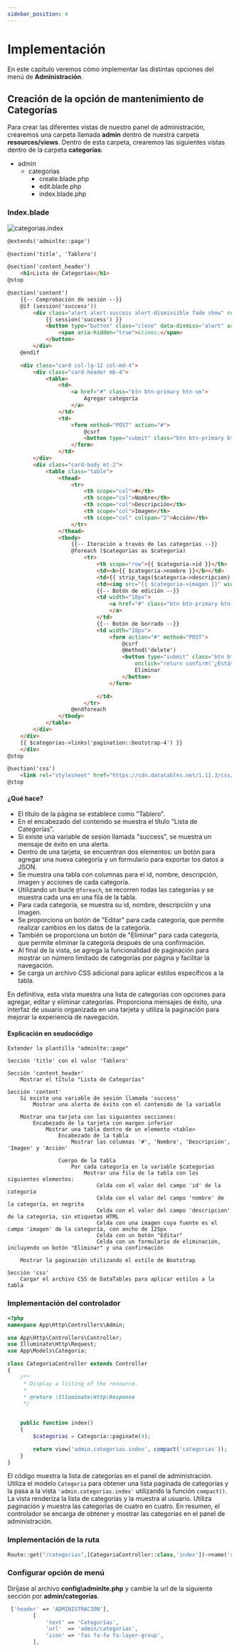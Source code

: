 ```yaml
---
sidebar_position: 4
---
```


# Implementación

En este capítulo veremos cómo implementar las distintas opciones del menú de **Administración**.

## Creación de la opción de mantenimiento de Categorías

Para crear las diferentes vistas de nuestro panel de administración, crearemos una carpeta llamada **admin** dentro de nuestra carpeta **resources/views**. Dentro de esta carpeta, crearemos las siguientes vistas dentro de la carpeta **categorías**:


- admin
    - categorias
        - create.blade.php
        - edit.blade.php
        - index.blade.php


### Index.blade

![categorias.index](/img/categorias_index.png)


```html
@extends('adminlte::page')

@section('title', 'Tablero')

@section('content_header')
    <h1>Lista de Categorías</h1>
@stop

@section('content')
    {{-- Comprobación de sesión --}}
    @if (session('success'))
        <div class="alert alert-success alert-dismissible fade show" role="alert">
            {{ session('success') }}
            <button type="button" class="close" data-dismiss="alert" aria-label="Cerrar">
                <span aria-hidden="true">&times;</span>
            </button>
        </div>
    @endif

    <div class="card col-lg-12 col-md-4">
        <div class="card-header mb-4">
            <table>
                <td>
                    <a href="#" class="btn btn-primary btn-sm">
                        Agregar categoría
                    </a>
                </td>
                <td>
                    <form method="POST" action="#">
                        @csrf
                        <button type="submit" class="btn btn-primary btn-sm ml-2">Exportar a JSON</button>
                    </form>
                </td>
        </div>
        <div class="card-body mt-2">
            <table class="table">
                <thead>
                    <tr>
                        <th scope="col">#</th>
                        <th scope="col">Nombre</th>
                        <th scope="col">Descripción</th>
                        <th scope="col">Imagen</th>
                        <th scope="col" colspan="2">Acción</th>
                    </tr>
                </thead>
                <tbody>
                    {{-- Iteración a través de las categorías --}}
                    @foreach ($categorias as $categoria)
                        <tr>
                            <th scope="row">{{ $categoria->id }}</th>
                            <td><b>{{ $categoria->nombre }}</b></td>
                            <td>{{ strip_tags($categoria->descripcion) }}</td>
                            <td><img src="{{ $categoria->imagen }}" width="125px"></td>
                            {{-- Botón de edición --}}
                            <td width="10px">
                                <a href="#" class="btn btn-primary btn-sm">Editar
                                </a>
                            </td>
                            {{-- Botón de borrado --}}
                            <td width="10px">
                                <form action="#" method="POST">
                                    @csrf
                                    @method('delete')
                                    <button type="submit" class="btn btn-danger btn-sm"
                                        onclick="return confirm('¿Estás seguro de que deseas eliminar este bloque?')">
                                        Eliminar
                                    </button>
                                </form>

                            </td>
                        </tr>
                    @endforeach
                </tbody>
            </table>
        </div>
    </div>
    {{ $categorias->links('pagination::bootstrap-4') }}
    </div>
@stop

@section('css')
    <link rel="stylesheet" href="https://cdn.datatables.net/1.11.3/css/dataTables.bootstrap4.min.css">
@stop
```
#### ¿Qué hace?

- El título de la página se establece como "Tablero".
- En el encabezado del contenido se muestra el título "Lista de Categorías".
- Si existe una variable de sesión llamada "success", se muestra un mensaje de éxito en una alerta.
- Dentro de una tarjeta, se encuentran dos elementos: un botón para agregar una nueva categoría y un formulario para exportar los datos a JSON.
- Se muestra una tabla con columnas para el id, nombre, descripción, imagen y acciones de cada categoría.
- Utilizando un bucle `@foreach`, se recorren todas las categorías y se muestra cada una en una fila de la tabla.
- Para cada categoría, se muestra su id, nombre, descripción y una imagen.
- Se proporciona un botón de "Editar" para cada categoría, que permite realizar cambios en los datos de la categoría.
- También se proporciona un botón de "Eliminar" para cada categoría, que permite eliminar la categoría después de una confirmación.
- Al final de la vista, se agrega la funcionalidad de paginación para mostrar un número limitado de categorías por página y facilitar la navegación.
- Se carga un archivo CSS adicional para aplicar estilos específicos a la tabla.

En definitiva, esta vista muestra una lista de categorías con opciones para agregar, editar y eliminar categorías. Proporciona mensajes de éxito, una interfaz de usuario organizada en una tarjeta y utiliza la paginación para mejorar la experiencia de navegación.

#### Explicación en seudocódigo
```
Extender la plantilla "adminlte::page"

Sección 'title' con el valor 'Tablero'

Sección 'content_header'
    Mostrar el título "Lista de Categorías"

Sección 'content'
    Si existe una variable de sesión llamada 'success'
        Mostrar una alerta de éxito con el contenido de la variable

    Mostrar una tarjeta con las siguientes secciones:
        Encabezado de la tarjeta con margen inferior
            Mostrar una tabla dentro de un elemento <table>
                Encabezado de la tabla
                    Mostrar las columnas '#', 'Nombre', 'Descripción', 'Imagen' y 'Acción'

                Cuerpo de la tabla
                    Por cada categoría en la variable $categorias
                        Mostrar una fila de la tabla con los siguientes elementos:
                            Celda con el valor del campo 'id' de la categoría
                            Celda con el valor del campo 'nombre' de la categoría, en negrita
                            Celda con el valor del campo 'descripcion' de la categoría, sin etiquetas HTML
                            Celda con una imagen cuya fuente es el campo 'imagen' de la categoría, con ancho de 125px
                            Celda con un botón "Editar"
                            Celda con un formulario de eliminación, incluyendo un botón "Eliminar" y una confirmación

    Mostrar la paginación utilizando el estilo de Bootstrap

Sección 'css'
    Cargar el archivo CSS de DataTables para aplicar estilos a la tabla
```

### Implementación del controlador

```php title='app\Http\Controllers\Admin\CategoriaController.php'
<?php
namespace App\Http\Controllers\Admin;

use App\Http\Controllers\Controller;
use Illuminate\Http\Request;
use App\Models\Categoria;

class CategoriaController extends Controller
{
    /**
     * Display a listing of the resource.
     *
     * @return \Illuminate\Http\Response
     */

     
    public function index()
    {
        $categorias = Categoria::paginate(4);

        return view('admin.categorias.index', compact('categorias'));
    }
}
```

El código muestra la lista de categorías en el panel de administración. Utiliza el modelo `Categoria` para obtener una lista paginada de categorías y la pasa a la vista `'admin.categorias.index'` utilizando la función `compact()`. La vista renderiza la lista de categorías y la muestra al usuario. Utiliza paginación y muestra las categorías de cuatro en cuatro. En resumen, el controlador se encarga de obtener y mostrar las categorías en el panel de administración.

### Implementación de la ruta

```php title='routes\admin.php'
Route::get("/categorias",[CategoriaController::class,'index'])->name('admin.categoria.index');
```

### Configurar opción de menú

Diríjase al archivo **config\adminlte.php** y cambie la url de la siguiente sección
por **admin/categorias**.

```php
 ['header' => 'ADMINISTRACIÓN'],
        [
            'text' => 'Categorías',
            'url'  => 'admin/categorias',
            'icon' => 'fas fa-fw fa-layer-group',
        ],
```